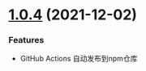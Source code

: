# [1.0.4](https://github.com/CracKerMe/cd-fe) (2021-12-02) 

### Features
* GitHub Actions 自动发布到npm仓库